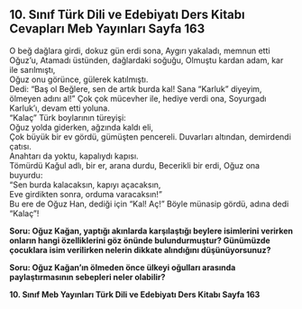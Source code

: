 ## 10. Sınıf Türk Dili ve Edebiyatı Ders Kitabı Cevapları Meb Yayınları Sayfa 163

O beğ dağlara girdi, dokuz gün erdi sona, Aygırı yakaladı, memnun etti Oğuz’u, Atamadı üstünden, dağlardaki soğuğu, Olmuştu kardan adam, kar ile sarılmıştı,  
 Oğuz onu görünce, gülerek katılmıştı.  
 Dedi: “Baş ol Beğlere, sen de artık burda kal! Sana “Karluk” diyeyim, ölmeyen adını al!” Çok çok mücevher ile, hediye verdi ona, Soyurgadı Karluk’ı, devam etti yoluna.  
 “Kalaç” Türk boylarının türeyişi:  
 Oğuz yolda giderken, ağzında kaldı eli,  
 Çok büyük bir ev gördü, gümüşten pencereli. Duvarları altından, demirdendi çatısı.  
 Anahtarı da yoktu, kapalıydı kapısı.  
 Tömürdü Kağul adlı, bir er, arana durdu, Becerikli bir erdi, Oğuz ona buyurdu:  
 “Sen burda kalacaksın, kapıyı açacaksın,  
 Eve girdikten sonra, orduma varacaksın!”  
 Bu ere de Oğuz Han, dediği için “Kal! Aç!” Böyle münasip gördü, adına dedi “Kalaç”!

**Soru: Oğuz Kağan, yaptığı akınlarda karşılaştığı beylere isimlerini verirken onların hangi özelliklerini göz önünde bulundurmuştur? Günümüzde çocuklara isim verilirken nelerin dikkate alındığını düşünüyorsunuz?**

**Soru: Oğuz Kağan’ın ölmeden önce ülkeyi oğulları arasında paylaştırmasının sebepleri neler olabilir?**

**10. Sınıf Meb Yayınları Türk Dili ve Edebiyatı Ders Kitabı Sayfa 163**